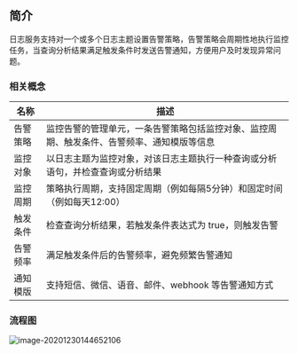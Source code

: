 ## 简介

日志服务支持对一个或多个日志主题设置告警策略，告警策略会周期性地执行监控任务，当查询分析结果满足触发条件时发送告警通知，方便用户及时发现异常问题。

### 相关概念

| 名称     | 描述                                                         |
| -------- | ------------------------------------------------------------ |
| 告警策略 | 监控告警的管理单元，一条告警策略包括监控对象、监控周期、触发条件、告警频率、通知模版等信息 |
| 监控对象 | 以日志主题为监控对象，对该日志主题执行一种查询或分析语句，并检查查询或分析结果 |
| 监控周期 | 策略执行周期，支持固定周期（例如每隔5分钟）和固定时间（例如每天12:00） |
| 触发条件 | 检查查询分析结果，若触发条件表达式为 true，则触发告警       |
| 告警频率 | 满足触发条件后的告警频率，避免频繁告警通知                   |
| 通知模版 | 支持短信、微信、语音、邮件、webhook 等告警通知方式            |



### 流程图

![image-20201230144652106](https://main.qcloudimg.com/raw/238b109e5c3f22088bbcc1fe62ed2ee3.png)





